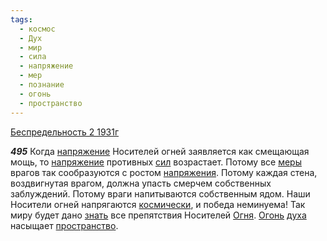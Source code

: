 ```yaml
---
tags:
  - космос
  - Дух
  - мир
  - сила
  - напряжение
  - мер
  - познание
  - огонь
  - пространство
---
```


[Беспредельность 2 1931г](/agni/1931)

___495___
Когда [напряжение](/tag/#напряжение) Носителей огней заявляется как смещающая мощь, то [напряжение](/tag/#напряжение) противных [сил](/tag/#сила) возрастает. Потому все [меры](/tag/#[мер](/tag/#мер)) врагов так сообразуются с ростом [напряжения](/tag/#напряжение). Потому каждая стена, воздвигнутая врагом, должна упасть смерчем собственных заблуждений. Потому враги напитываются собственным ядом. Наши Носители огней напрягаются [космически](/tag/#космос), и победа неминуема! Так миру будет дано [знать](/tag/#познание) все препятствия Носителей [Огня](/tag/#огонь). [Огонь](/tag/#огонь) [духа](/tag/#Дух) насыщает [пространство](/tag/#пространство).   

